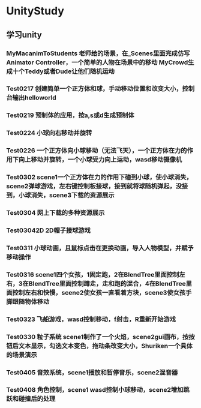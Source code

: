 # UnityStudy

## 学习unity

### MyMacanimToStudents 老师给的场景，在_Scenes里面完成仿写Animator Controller，一个简单的人物在场景中的移动	MyCrowd生成十个Teddy或者Dude让他们随机运动

### Test0217 创建简单一个正方体和球，手动移动位置和改变大小，控制台输出helloworld

### Test0219 预制体的应用，按a,s或d生成预制体

### Test0224 小球向右移动并旋转

### Test0226 一个正方体向小球移动（无法飞天），一个正方体在力的作用下向上移动并旋转，一个小球受力向上运动，wasd移动摄像机

### Test0302 scene1一个正方体在力的作用下碰到小球，使小球消失，scene2弹球游戏，左右键控制板接球，接到就将球随机弹起，没接到，小球消失，scene3下载的资源展示

### Test0304 网上下载的多种资源展示

### Test03042D 2D帽子接球游戏

### Test0311 小球动画，且鼠标点击在更换动画，导入人物模型，并赋予移动操作

### Test0316 scene1四个女孩，1固定跑，2在BlendTree里面控制左右，3在BlendTree里面控制蹲走，走和跑的混合，4在BlendTree里面控制左右和快慢，scene2使女孩一直看着方块，scene3使女孩手脚跟随物体移动

### Test0323 飞船游戏，wasd控制移动，f射击，R重新开始游戏

### Test0330 粒子系统 scene1制作了一个火焰，scene2gui画布，按按钮后文本显示，勾选文本变色，拖动条改变大小，Shuriken一个具体的场景演示

### Test0405 音效系统，scene1播放和暂停音乐，scene2混音器

### Test0408 角色控制，scene1 wasd控制小球移动，scene2增加跳跃和碰撞后的处理